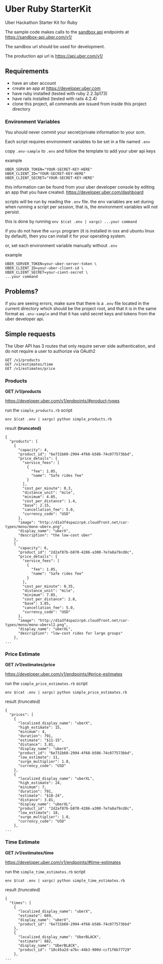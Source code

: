 # Uber Ruby StarterKit

Uber Hackathon Starter Kit for Ruby

The sample code makes calls to the [sandbox api](https://developer.uber.com/v1/sandbox/) endpoints at https://sandbox-api.uber.com/v1/

The sandbox url should be used for development.

The production api url is https://api.uber.com/v1/

## Requirements

- have an uber account
- create an app at https://developer.uber.com
- have ruby installed (tested with ruby 2.2.3p173)
- have rails installed (tested with rails 4.2.4)
- clone this project, all commands are issued from inside this project directory

### Environment Variables

You should never commit your secret/private information to your scm.

Each script requires environment variables to be set in a file named `.env`

copy `.env-sample` to `.env` and follow the template to add your uber api keys

example

```
UBER_SERVER_TOKEN="YOUR-SECRET-KEY-HERE"
UBER_CLIENT_ID="YOUR-SECRET-KEY-HERE"
UBER_CLIENT_SECRET="YOUR-SECRET-KEY-HERE"
```

this information can be found from your uber developer console by editing an app that you have created. https://developer.uber.com/dashboard

scripts will be run by reading the `.env` file. the env variables are set during when running a script per _session_, that is, the environment variables will not persist.

this is done by running `env $(cat .env | xargs) ...your command`

if you do not have the `xargs` program (it is installed in osx and ubuntu linux by default), then you can install it for your operating system.

or, set each environment variable manually without `.env`

example

```
UBER_SERVER_TOKEN=your-uber-server-token \
UBER_CLIENT_ID=your-uber-client-id \
UBER_CLIENT_SECRET=your-cient-secret \
...your command
```

## Problems?

if you are seeing errors, make sure that there is a `.env` file located in the current directory which should be the project root, and that it is in the same format as `.env-sample` and that it has valid secret keys and tokens from the uber developer api.

## Simple requests

The Uber API has 3 routes that only require server side authentication, and do not require a user to authorize via OAuth2

```
GET /v1/products
GET /v1/estimates/time
GET /v1/estimates/price
```

### Products

**GET /v1/products**

https://developer.uber.com/v1/endpoints/#product-types

run the `simple_products.rb` script

`env $(cat .env | xargs) python simple_products.rb`

result __(truncated)__

```
{
  "products": [
    {
      "capacity": 4,
      "product_id": "6e731b60-2994-4f68-b586-74c077573bbd",
      "price_details": {
        "service_fees": [
          {
            "fee": 1.05,
            "name": "Safe rides fee"
          }
        ],
        "cost_per_minute": 0.3,
        "distance_unit": "mile",
        "minimum": 4.05,
        "cost_per_distance": 1.4,
        "base": 2.15,
        "cancellation_fee": 5.0,
        "currency_code": "USD"
      },
      "image": "http://d1a3f4spazzrp4.cloudfront.net/car-types/mono/mono-uberx.png",
      "display_name": "uberX",
      "description": "the low-cost uber"
    },
    {
      "capacity": 6,
      "product_id": "2d2af87b-b870-4286-a300-7e7a8a79cd8c",
      "price_details": {
        "service_fees": [
          {
            "fee": 1.05,
            "name": "Safe rides fee"
          }
        ],
        "cost_per_minute": 0.35,
        "distance_unit": "mile",
        "minimum": 7.05,
        "cost_per_distance": 2.8,
        "base": 3.85,
        "cancellation_fee": 5.0,
        "currency_code": "USD"
      },
      "image": "http://d1a3f4spazzrp4.cloudfront.net/car-types/mono/mono-uberxl2.png",
      "display_name": "uberXL",
      "description": "low-cost rides for large groups"
    },
...
```


### Price Estimate

**GET /v1/estimates/price**

https://developer.uber.com/v1/endpoints/#price-estimates

run the `simple_price_estimates.rb` script

`env $(cat .env | xargs) python simple_price_estimates.rb`

result _(truncated)_

```
{
  "prices": [
    {
      "localized_display_name": "uberX",
      "high_estimate": 15,
      "minimum": 4,
      "duration": 791,
      "estimate": "$11-15",
      "distance": 3.81,
      "display_name": "uberX",
      "product_id": "6e731b60-2994-4f68-b586-74c077573bbd",
      "low_estimate": 11,
      "surge_multiplier": 1.0,
      "currency_code": "USD"
    },
    {
      "localized_display_name": "uberXL",
      "high_estimate": 24,
      "minimum": 7,
      "duration": 791,
      "estimate": "$18-24",
      "distance": 3.81,
      "display_name": "uberXL",
      "product_id": "2d2af87b-b870-4286-a300-7e7a8a79cd8c",
      "low_estimate": 18,
      "surge_multiplier": 1.0,
      "currency_code": "USD"
    },
...
```


### Time Estimate

**GET /v1/estimates/time**

https://developer.uber.com/v1/endpoints/#time-estimates

run the `simple_time_estimates.rb` script

`env $(cat .env | xargs) python simple_time_estimates.rb`

result _(truncated)_

```
{
  "times": [
    {
      "localized_display_name": "uberX",
      "estimate": 669,
      "display_name": "uberX",
      "product_id": "6e731b60-2994-4f68-b586-74c077573bbd"
    },
    {
      "localized_display_name": "UberBLACK",
      "estimate": 882,
      "display_name": "UberBLACK",
      "product_id": "18c45a2d-a7bc-44b3-900d-ccf1f6b77729"
    },
...
```


